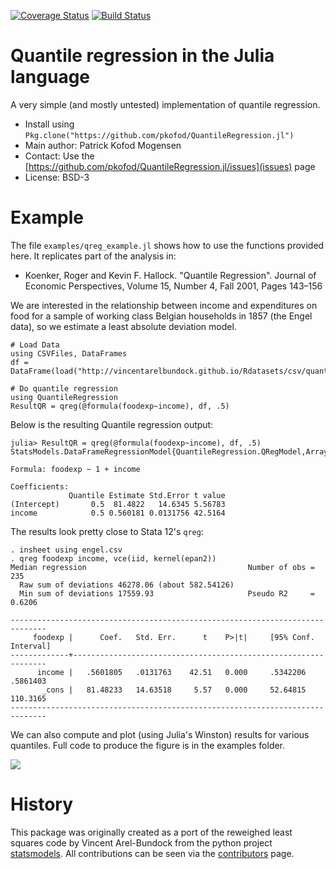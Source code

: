 [![Coverage Status](https://coveralls.io/repos/pkofod/QuantileRegression.jl/badge.svg?branch=master)](https://coveralls.io/r/pkofod/QuantileRegression.jl?branch=master)
[![Build Status](https://travis-ci.org/pkofod/QuantileRegression.jl.svg?branch=master)](https://travis-ci.org/pkofod/QuantileRegression.jl)

# Quantile regression in the Julia language

A very simple (and mostly untested) implementation of quantile regression.

* Install using `Pkg.clone("https://github.com/pkofod/QuantileRegression.jl")`
* Main author: Patrick Kofod Mogensen
* Contact: Use the [https://github.com/pkofod/QuantileRegression.jl/issues](issues) page
* License: BSD-3

# Example

The file ``examples/qreg_example.jl`` shows how to use the functions provided here. It replicates part of the analysis in:

* Koenker, Roger and Kevin F. Hallock. "Quantile Regression". Journal of Economic Perspectives, Volume 15, Number 4, Fall 2001, Pages 143–156

We are interested in the relationship between income and expenditures on food for a sample of working class Belgian households in 1857 (the Engel data), so we estimate a least absolute deviation model.

```
# Load Data
using CSVFiles, DataFrames
df = DataFrame(load("http://vincentarelbundock.github.io/Rdatasets/csv/quantreg/engel.csv"));

# Do quantile regression
using QuantileRegression
ResultQR = qreg(@formula(foodexp~income), df, .5)
```

Below is the resulting Quantile regression output:

```jlcon
julia> ResultQR = qreg(@formula(foodexp~income), df, .5)
StatsModels.DataFrameRegressionModel{QuantileRegression.QRegModel,Array{Float64,2}}

Formula: foodexp ~ 1 + income

Coefficients:
             Quantile Estimate Std.Error t value
(Intercept)       0.5  81.4822   14.6345 5.56783
income            0.5 0.560181 0.0131756 42.5164
```

The results look pretty close to Stata 12's ``qreg``:

    . insheet using engel.csv
    . qreg foodexp income, vce(iid, kernel(epan2))
    Median regression                                    Number of obs =       235
      Raw sum of deviations 46278.06 (about 582.54126)
      Min sum of deviations 17559.93                     Pseudo R2     =    0.6206

    ------------------------------------------------------------------------------
         foodexp |      Coef.   Std. Err.      t    P>|t|     [95% Conf. Interval]
    -------------+----------------------------------------------------------------
          income |   .5601805   .0131763    42.51   0.000     .5342206    .5861403
           _cons |   81.48233   14.63518     5.57   0.000     52.64815    110.3165
    ------------------------------------------------------------------------------

We can also compute and plot (using Julia's Winston) results for various quantiles. Full code to produce the figure is in the examples folder.

![](./examples/qreg_example_plot.png)

# History
This package was originally created as a port of the reweighed least squares code by Vincent Arel-Bundock
from the python project [statsmodels](https://github.com/statsmodels/statsmodels). All contributions can be seen via the [contributors](https://github.com/pkofod/QuantileRegression.jl/graphs/contributors) page.

